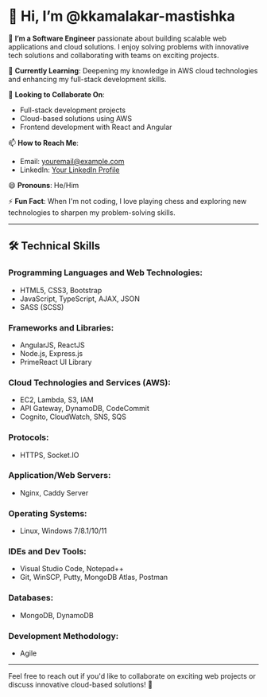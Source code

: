 # 👋 Hi, I’m @kkamalakar-mastishka

👀 **I’m a Software Engineer** passionate about building scalable web applications and cloud solutions. I enjoy solving problems with innovative tech solutions and collaborating with teams on exciting projects.

🌱 **Currently Learning**: Deepening my knowledge in AWS cloud technologies and enhancing my full-stack development skills.

💞️ **Looking to Collaborate On**: 
- Full-stack development projects
- Cloud-based solutions using AWS
- Frontend development with React and Angular

📫 **How to Reach Me**: 
- Email: [youremail@example.com](mailto:youremail@example.com)
- LinkedIn: [Your LinkedIn Profile](https://linkedin.com/in/your-profile)

😄 **Pronouns**: He/Him

⚡ **Fun Fact**: When I'm not coding, I love playing chess and exploring new technologies to sharpen my problem-solving skills.

---

## 🛠️ Technical Skills

### **Programming Languages and Web Technologies**:
- HTML5, CSS3, Bootstrap
- JavaScript, TypeScript, AJAX, JSON
- SASS (SCSS)

### **Frameworks and Libraries**:
- AngularJS, ReactJS
- Node.js, Express.js
- PrimeReact UI Library

### **Cloud Technologies and Services (AWS)**:
- EC2, Lambda, S3, IAM
- API Gateway, DynamoDB, CodeCommit
- Cognito, CloudWatch, SNS, SQS

### **Protocols**:
- HTTPS, Socket.IO

### **Application/Web Servers**:
- Nginx, Caddy Server

### **Operating Systems**:
- Linux, Windows 7/8.1/10/11

### **IDEs and Dev Tools**:
- Visual Studio Code, Notepad++
- Git, WinSCP, Putty, MongoDB Atlas, Postman

### **Databases**:
- MongoDB, DynamoDB

### **Development Methodology**:
- Agile

---

Feel free to reach out if you'd like to collaborate on exciting web projects or discuss innovative cloud-based solutions! 🚀
